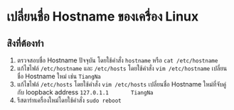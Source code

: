 # เปลี่ยนชื่อ Hostname ของเครื่อง Linux

## ส่ิงที่ต้องทำ
1. ตรวจสอบชื่อ Hostname ปัจจุบัน โดยใช้คำสั่ง `hostname` หรือ `cat /etc/hostname`
1. แก้ไขไฟล์ `/etc/hostname` และ `/etc/hosts` โดยใช้คำสั่ง `vim /etc/hostname` เปลี่ยนชื่อ Hostname ใหม่ เช่น `TiangNa`
1. แก้ไขไฟล์ `/etc/hosts` โดยใช้คำสั่ง `vim /etc/hosts` เปลี่ยนชื่อ Hostname ใหม่ที่จับคู่กับ loopback address `127.0.1.1 		TiangNa`
1. รีสตาร์ทเครื่องใหม่โดยใช้คำสั่ง `sudo reboot`